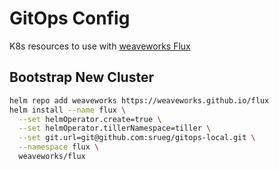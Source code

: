 # GitOps Config
K8s resources to use with [weaveworks Flux](https://github.com/weaveworks/flux)


## Bootstrap New Cluster
```bash
helm repo add weaveworks https://weaveworks.github.io/flux
helm install --name flux \
  --set helmOperator.create=true \
  --set helmOperator.tillerNamespace=tiller \
  --set git.url=git@github.com:srueg/gitops-local.git \
  --namespace flux \
  weaveworks/flux
```
